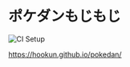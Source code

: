 # ポケダンもじもじ

![CI Setup](https://github.com/hookun/pokedan/workflows/CI%20Setup/badge.svg)

https://hookun.github.io/pokedan/
